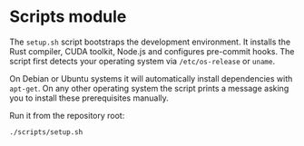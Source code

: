 # Scripts module

The `setup.sh` script bootstraps the development environment. It installs the Rust compiler, CUDA toolkit, Node.js and configures pre-commit hooks. The script first detects your operating system via `/etc/os-release` or `uname`.

On Debian or Ubuntu systems it will automatically install dependencies with `apt-get`. On any other operating system the script prints a message asking you to install these prerequisites manually.

Run it from the repository root:

```bash
./scripts/setup.sh
```

